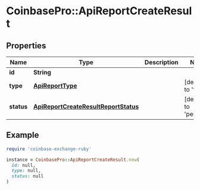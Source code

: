 # CoinbasePro::ApiReportCreateResult

## Properties

| Name | Type | Description | Notes |
| ---- | ---- | ----------- | ----- |
| **id** | **String** |  |  |
| **type** | [**ApiReportType**](ApiReportType.md) |  | [default to &#39;fills&#39;] |
| **status** | [**ApiReportCreateResultReportStatus**](ApiReportCreateResultReportStatus.md) |  | [default to &#39;pending&#39;] |

## Example

```ruby
require 'coinbase-exchange-ruby'

instance = CoinbasePro::ApiReportCreateResult.new(
  id: null,
  type: null,
  status: null
)
```

